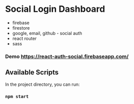 # Social Login Dashboard 
- firebase
- firestore
- google, email, github - social auth
- react router
- sass

### Demo https://react-auth-social.firebaseapp.com/

## Available Scripts

In the project directory, you can run:

### `npm start`


